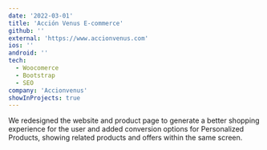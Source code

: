 ```yaml
---
date: '2022-03-01'
title: 'Acción Venus E-commerce'
github: ''
external: 'https://www.accionvenus.com'
ios: ''
android: ''
tech:
  - Woocomerce
  - Bootstrap
  - SEO
company: 'Accionvenus'
showInProjects: true
---
```


We redesigned the website and product page to generate a better shopping experience for the user and added conversion options for Personalized Products, showing related products and offers within the same screen.

